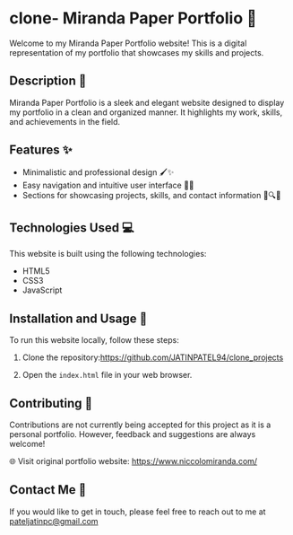 # clone- Miranda Paper Portfolio 📄

Welcome to my Miranda Paper Portfolio website! This is a digital representation of my portfolio that showcases my skills and projects.

## Description 📝

Miranda Paper Portfolio is a sleek and elegant website designed to display my portfolio in a clean and organized manner. It highlights my work, skills, and achievements in the field.

## Features ✨

- Minimalistic and professional design 🖌️✨
- Easy navigation and intuitive user interface 🚀🌐
- Sections for showcasing projects, skills, and contact information 📂🔍📧

## Technologies Used 💻

This website is built using the following technologies:

- HTML5
- CSS3
- JavaScript

## Installation and Usage 🚀

To run this website locally, follow these steps:

1. Clone the repository:https://github.com/JATINPATEL94/clone_projects

2. Open the `index.html` file in your web browser.

## Contributing 🤝

Contributions are not currently being accepted for this project as it is a personal portfolio. However, feedback and suggestions are always welcome!

🌐 Visit original portfolio website: https://www.niccolomiranda.com/

## Contact Me 📧

If you would like to get in touch, please feel free to reach out to me at pateljatinpc@gmail.com 


